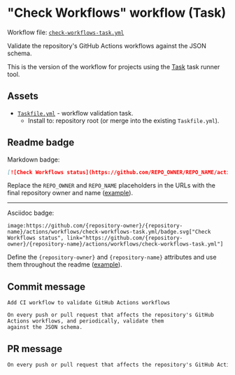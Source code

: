 # "Check Workflows" workflow (Task)

Workflow file: [`check-workflows-task.yml`](check-workflows-task.yml)

Validate the repository's GitHub Actions workflows against the JSON schema.

This is the version of the workflow for projects using the [Task](https://taskfile.dev/#/) task runner tool.

## Assets

- [`Taskfile.yml`](assets/check-workflows-task/Taskfile.yml) - workflow validation task.
  - Install to: repository root (or merge into the existing `Taskfile.yml`).

## Readme badge

Markdown badge:

```markdown
[![Check Workflows status](https://github.com/REPO_OWNER/REPO_NAME/actions/workflows/check-workflows-task.yml/badge.svg)](https://github.com/REPO_OWNER/REPO_NAME/actions/workflows/check-workflows-task.yml)
```

Replace the `REPO_OWNER` and `REPO_NAME` placeholders in the URLs with the final repository owner and name ([example](https://raw.githubusercontent.com/arduino-libraries/ArduinoIoTCloud/master/README.md)).

---

Asciidoc badge:

```adoc
image:https://github.com/{repository-owner}/{repository-name}/actions/workflows/check-workflows-task.yml/badge.svg["Check Workflows status", link="https://github.com/{repository-owner}/{repository-name}/actions/workflows/check-workflows-task.yml"]
```

Define the `{repository-owner}` and `{repository-name}` attributes and use them throughout the readme ([example](https://raw.githubusercontent.com/arduino-libraries/WiFiNINA/master/README.adoc)).

## Commit message

```
Add CI workflow to validate GitHub Actions workflows

On every push or pull request that affects the repository's GitHub Actions workflows, and periodically, validate them
against the JSON schema.
```

## PR message

```markdown
On every push or pull request that affects the repository's GitHub Actions workflows, and periodically, validate them against the JSON schema.
```
